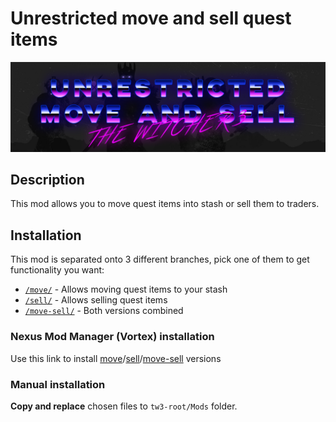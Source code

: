 # Unrestricted move and sell quest items

![logo](logo.png)

## Description

This mod allows you to move quest items into stash or sell them to traders.

## Installation

This mod is separated onto 3 different branches, pick one of them to get functionality you want:

  - [`/move/`][branch-move] - Allows moving quest items to your stash
  - [`/sell/`][branch-sell] - Allows selling quest items
  - [`/move-sell/`][branch-move-sell] - Both versions combined

### Nexus Mod Manager (Vortex) installation

Use this link to install [move][vortex-move]/[sell][vortex-sell]/[move-sell][vortex-move-sell] versions

### Manual installation

**Copy and replace** chosen files to `tw3-root/Mods` folder.

[nexusmods]: https://www.nexusmods.com/witcher3/mods/2495
[vortex-move]: https://www.nexusmods.com/witcher3/mods/2495?tab=files&file_id=22124&nmm=1
[vortex-sell]: https://www.nexusmods.com/witcher3/mods/2495?tab=files&file_id=22125&nmm=1
[vortex-move-sell]: https://www.nexusmods.com/witcher3/mods/2495?tab=files&file_id=22126&nmm=1
[branch-move]: https://github.com/2chevskii/The-Witcher-3-Unrestricted-Move-and-Sell-quest-items-mod/tree/move
[branch-sell]: https://github.com/2chevskii/The-Witcher-3-Unrestricted-Move-and-Sell-quest-items-mod/tree/sell
[branch-move-sell]: https://github.com/2chevskii/The-Witcher-3-Unrestricted-Move-and-Sell-quest-items-mod/tree/move-sell
